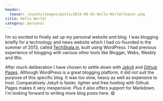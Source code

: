 ```yaml
---
header:
  teaser: /assets/images/posts/2019-06-01-Hello-World/teaser.png
title: Hello World!
category: personal
---
```


I’m so excited to finally set up my personal website and blog. I was blogging briefly for a technology and news website which I had co-founded in the summer of 2013, called [TechShala.in](http://techshala.in), built using WordPress. I had previous experience of blogging with various other tools like Blogger, Webs, Weebly and Wix.

After much deliberation I have chosen to settle down with [Jekyll](https://jekyllrb.com/) and [Github Pages](https://pages.github.com). Although WordPress is a great blogging platform, it did not suit the purpose of this specific blog. It was too slow, heavy as well as expensive to host. Comparatively Jekyll is faster, lighter and free hosting with Github Pages makes it very inexpensive. Plus it also offers support for Markdown.
I'm looking forward to writing more blog posts here. :smile:
